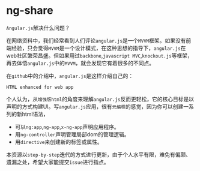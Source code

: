 # ng-share

`Angular.js`解决什么问题？

在网络资料中，我们经常看到人们评论`angular.js`是一个`MVVM`框架。如果没有前端经验，只会觉得`MVVM`是一个设计模式，在这种思想的指导下，`angular.js`在web社区繁荣昌盛。但如果用过`backbone`,`javascript MVC`,`knockout.js`等框架，再去体悟`angular.js`中的`MVVM`，就会发现它有着很多的不同点。

在`github`中的介绍中，`angular.js`是这样介绍自己的：

    HTML enhanced for web app

个人认为，从`增强版html`的角度来理解`angular.js`反而更轻松，它的核心目标是以声明的方式构建UI。写`angular.js`应用，很有`元编程`的感觉，因为你可以创建一系列的新html语法，

- 可以`ng:app`,`ng-app`,`x-ng-app`声明应用程序。
- 用`ng-controller`声明管理局部dom的管理逻辑。
- 用`directive`来创建新的标签或属性。

本资源以`step-by-step`迭代的方式进行更新，由于个人水平有限，难免有偏颇、遗漏之处，希望大家能提交`issue`进行指点。
